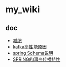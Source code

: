 # my_wiki
## doc
- [减肥](doc/减肥.md)
- [kafka高性能原因](doc/kafka高性能.md)
- [spring Schema说明](doc/springSchema.md)
- [SPRING的事务传播特性](doc/spring事务.md)